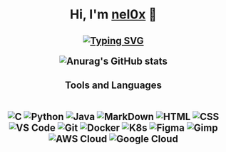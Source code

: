 <div align="center">
<h1> Hi, I'm <a href="https://github.com/nel0x">nel0x</a> 👋 </h1>
<h2>

  [![Typing SVG](https://readme-typing-svg.herokuapp.com?color=CACACAFF&center=true&lines=HTTP%2F1.1+418+I'm+a+teapot)](https://datatracker.ietf.org/doc/html/rfc2324#section-2.3.2)

![Anurag's GitHub stats](https://github-readme-stats.vercel.app/api?username=nel0x&count_private=true&show_icons=true&theme=react)

<h2>Tools and Languages<br/><br/>

  ![C](https://img.shields.io/badge/C-0D1117?style=for-the-badge&logo=C%2B%2B&logoColor=37b6ff)
  ![Python](https://img.shields.io/badge/Python-0D1117?style=for-the-badge&logo=python&logoColor=37b6ff)
  ![Java](https://img.shields.io/badge/Java-0D1117?style=for-the-badge&logo=Java&logoColor=37b6ff) 
  ![MarkDown](https://img.shields.io/badge/Markdown-0D1117?style=for-the-badge&logo=Markdown&logoColor=37b6ff)
  ![HTML](https://img.shields.io/badge/HTML-0D1117?style=for-the-badge&logo=HTML5&logoColor=37b6ff)
  ![CSS](https://img.shields.io/badge/CSS-0D1117?style=for-the-badge&logo=CSS3&logoColor=37b6ff)
  ![VS Code](https://img.shields.io/badge/VS%20Code-0D1117?style=for-the-badge&logo=visual-studio-code&logoColor=37b6ff)
  ![Git](https://img.shields.io/badge/Git-0D1117?style=for-the-badge&logo=Git&logoColor=37b6ff)
  ![Docker](https://img.shields.io/badge/Docker-0D1117?style=for-the-badge&logo=docker&logoColor=37b6ff)
  ![K8s](https://img.shields.io/badge/K8s-0D1117?style=for-the-badge&logo=Kubernetes&logoColor=37b6ff)
  ![Figma](https://img.shields.io/badge/Figma-0D1117?style=for-the-badge&logo=Figma&logoColor=37b6ff)
  ![Gimp](https://img.shields.io/badge/Gimp-0D1117?style=for-the-badge&logo=Gimp&logoColor=37b6ff)
  ![AWS Cloud](https://img.shields.io/badge/AWS%20Cloud-0D1117?style=for-the-badge&logo=AmazonAWS&logoColor=37b6ff)
  ![Google Cloud](https://img.shields.io/badge/Google%20Cloud-0D1117?style=for-the-badge&logo=GoogleCloud&logoColor=37b6ff)
</h2>

</div>
<!--
**nel0x/nel0x** is a ✨ _special_ ✨ repository because its `README.md` (this file) appears on your GitHub profile.

Here are some ideas to get you started:

- 🔭 I’m currently working on ...
- 🌱 I’m currently learning ...
- 👯 I’m looking to collaborate on ...
- 🤔 I’m looking for help with ...
- 💬 Ask me about ...
- 📫 How to reach me: ...
- 😄 Pronouns: ...
- ⚡ Fun fact: ...
-->
